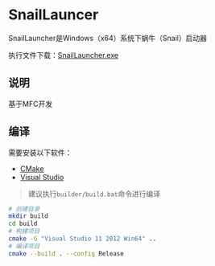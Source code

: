 # SnailLauncer

SnailLauncher是Windows（x64）系统下蜗牛（Snail）启动器

执行文件下载：[SnailLauncher.exe](https://gitee.com/acgist/snail/attach_files)

## 说明

基于MFC开发

## 编译

需要安装以下软件：

* [CMake](https://cmake.org/)
* [Visual Studio](https://visualstudio.microsoft.com/zh-hans/vs/)

> 建议执行`builder/build.bat`命令进行编译

```bash
# 创建目录
mkdir build
cd build
# 构建项目
cmake -G "Visual Studio 11 2012 Win64" ..
# 编译项目
cmake --build . --config Release
```
